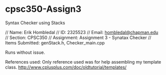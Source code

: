 # cpsc350-Assign3
Syntax Checker using Stacks

// Name: Erik Hombledal
// ID: 2325523
// Email: hombledal@chapman.edu
// Section: CPSC350
// Assignment: Assignment 3 - Synatax Checker
// Items Submitted: genStack.h, Checker_main.cpp

Runs without issue.

References used:
Only reference used was for help assembling my template class.
http://www.cplusplus.com/doc/oldtutorial/templates/
